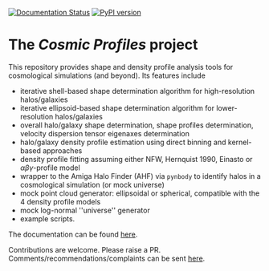 [![Documentation Status](https://readthedocs.org/projects/cosmic-profiles/badge/?version=latest)](https://cosmic-profiles.readthedocs.io/en/latest/?badge=latest) [![PyPI version](https://badge.fury.io/py/cosmic-profiles.svg)](https://badge.fury.io/py/cosmic-profiles)

# The *Cosmic Profiles* project

This repository provides shape and density profile analysis tools for cosmological simulations (and beyond). Its features include

- iterative shell-based shape determination algorithm for high-resolution halos/galaxies
- iterative ellipsoid-based shape determination algorithm for lower-resolution halos/galaxies
- overall halo/galaxy shape determination, shape profiles determination, velocity dispersion tensor eigenaxes determination
- halo/galaxy density profile estimation using direct binning and kernel-based approaches
- density profile fitting assuming either NFW, Hernquist 1990, Einasto or $\alpha \beta \gamma$-profile model
- wrapper to the Amiga Halo Finder (AHF) via `pynbody` to identify halos in a cosmological simulation (or mock universe)
- mock point cloud generator: ellipsoidal or spherical, compatible with the 4 density profile models 
- mock log-normal ''universe'' generator
- example scripts.

The documentation can be found [here](https://cosmic-profiles.readthedocs.io/en/latest/index.html).

Contributions are welcome. Please raise a PR. Comments/recommendations/complaints can be sent [here](mailto:tibor.doeme@gmail.com).
